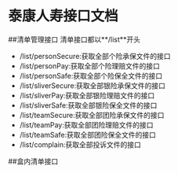 # 泰康人寿接口文档
##清单管理接口
清单接口都以**/list**开头
* /list/personSecure:获取全部个险承保文件的接口
* /list/personPay:获取全部个险理赔文件的接口
* /list/personSafe:获取全部个险保全文件的接口  
* /list/sliverSecure:获取全部银险承保文件的接口
* /list/sliverPay:获取全部银险理赔文件的接口
* /list/sliverSafe:获取全部银险保全文件的接口  
* /list/teamSecure:获取全部团险承保文件的接口
* /list/teamPay:获取全部团险理赔文件的接口
* /list/teamSafe:获取全部团险保全文件的接口  
* /list/complain:获取全部投诉文件的接口

##盒内清单接口
